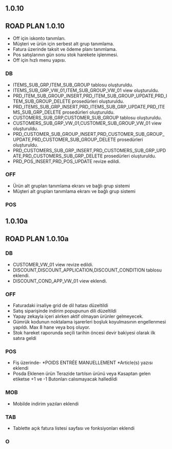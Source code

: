 ## 1.0.10
## ROAD PLAN 1.0.10
- Off için iskonto tanımları.
- Müşteri ve ürün için serbest alt grup tanımlama.
- Fatura üzerinde taksit ve ödeme planı tanımlama.
- Pos satışlarının gün sonu stok harekete işlenmesi.
- Off için hızlı menu yapısı.

### DB
- ITEMS_SUB_GRP,ITEM_SUB_GROUP tablosu oluşturuldu.
- ITEMS_SUB_GRP_VW_01,ITEM_SUB_GROUP_VW_01 view oluşturuldu.
- PRD_ITEM_SUB_GROUP_INSERT,PRD_ITEM_SUB_GROUP_UPDATE,PRD_ITEM_SUB_GROUP_DELETE prosedürleri oluşturuldu.
- PRD_ITEMS_SUB_GRP_INSERT,PRD_ITEMS_SUB_GRP_UPDATE,PRD_ITEMS_SUB_GRP_DELETE prosedürleri oluşturuldu.
- CUSTOMERS_SUB_GRP,CUSTOMER_SUB_GROUP tablosu oluşturuldu.
- CUSTOMERS_SUB_GRP_VW_01,CUSTOMER_SUB_GROUP_VW_01 view oluşturuldu.
- PRD_CUSTOMER_SUB_GROUP_INSERT,PRD_CUSTOMER_SUB_GROUP_UPDATE,PRD_CUSTOMER_SUB_GROUP_DELETE prosedürleri oluşturuldu.
- PRD_CUSTOMERS_SUB_GRP_INSERT,PRD_CUSTOMERS_SUB_GRP_UPDATE,PRD_CUSTOMERS_SUB_GRP_DELETE prosedürleri oluşturuldu.
- PRD_POS_INSERT,PRD_POS_UPDATE revize edildi.

### OFF
- Ürün alt grupları tanımlama ekranı ve bağlı grup sistemi
- Müşteri alt grupları tanımlama ekranı ve bağlı grup sistemi
### POS


## 1.0.10a
## ROAD PLAN 1.0.10a

### DB
- CUSTOMER_VW_01 view revize edildi.
- DISCOUNT,DISCOUNT_APPLICATION,DISCOUNT_CONDITION tablosu eklendi.
- DISCOUNT_COND_APP_VW_01 view eklendi.

### OFF
- Faturadaki irsaliye grid de dil hatası düzeltildi
- Satış siparişinde indirim popupunun dili düzeltildi
- Yapay zekayla içeri alırken aktif olmayan ürünler gelmeyecek.
- Gümrük kodunun noktalama işarerleri boşluk koyulmasının engellenmesi yapıldı. Max 8 hane veya boş oluyor.
- Stok hareket raporunda seçili tarihin öncesi devir bakiyesi olarak ilk satıra geldi

### POS
- Fiş üzerinde- *POIDS ENTRÉE MANUELLEMENT *Article(s) yazısı eklendi
- Posda Eklenen ürün Terazide tartılsın ürünü veya Kasaptan gelen etiketse +1 ve -1 Butonları calısmayacak halledildi
### MOB
- Mobilde indirim yazıları eklendi

### TAB
- Tablette açık fatura listesi sayfası ve fonksiyonları eklendi
### O
